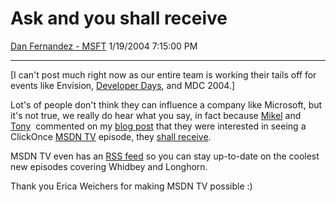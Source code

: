 <div id="page">

# Ask and you shall receive

[Dan Fernandez -
MSFT](https://social.msdn.microsoft.com/profile/Dan%20Fernandez%20-%20MSFT)
1/19/2004 7:15:00 PM

-----

<div id="content">

\[I can't post much right now as our entire team is working their tails
off for events like Envision, [Developer
Days](http://www.microsoft.com/seminar/devdays2004/default.mspx),
and MDC 2004.\]

Lot's of people don't think they can influence a company like Microsoft,
but it's not true, we really do hear what you say, in fact because
[Mikel](http://mjberger.com/) and [Tony](http://www.bostondotnet.org/) 
commented on my [blog
post](http://blogs.msdn.com/danielfe/archive/2003/11/12/51868.aspx) that
they were interested in seeing a ClickOnce [MSDN
TV](http://msdn.microsoft.com/msdntv/) episode, they
[shall receive](http://msdn.microsoft.com/msdntv/episode.aspx?xml=episodes/en/20040108ClickOnceJC/manifest.xml).

MSDN TV even has an [RSS feed](http://msdn.microsoft.com/msdntv/rss.xml)
so you can stay up-to-date on the coolest new episodes covering Whidbey
and Longhorn.

Thank you Erica Weichers for making MSDN TV possible
:)

 

[](http://msdn.microsoft.com/msdntv/episode.aspx?xml=episodes/en/20040108ClickOnceJC/manifest.xml) 

</div>

</div>
